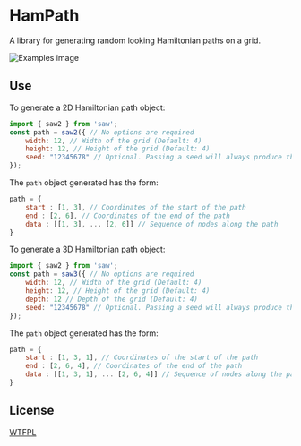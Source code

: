 HamPath
=======

A library for generating random looking Hamiltonian paths on a grid.

![Examples image](examples.png "Examples")

Use
---

To generate a 2D Hamiltonian path object:

```javascript
import { saw2 } from 'saw';
const path = saw2({ // No options are required
    width: 12, // Width of the grid (Default: 4)
    height: 12, // Height of the grid (Default: 4)
    seed: "12345678" // Optional. Passing a seed will always produce the same pseudorandom result.
}); 
```

The `path` object generated has the form:
 
```javascript
path = {
    start : [1, 3], // Coordinates of the start of the path
    end : [2, 6], // Coordinates of the end of the path
    data : [[1, 3], ... [2, 6]] // Sequence of nodes along the path
}
```

To generate a 3D Hamiltonian path object:

```javascript
import { saw2 } from 'saw';
const path = saw3({ // No options are required
    width: 12, // Width of the grid (Default: 4)
    height: 12, // Height of the grid (Default: 4)
    depth: 12 // Depth of the grid (Default: 4)
    seed: "12345678" // Optional. Passing a seed will always produce the same pseudorandom result.
}); 
```

The `path` object generated has the form:
 
```javascript
path = {
    start : [1, 3, 1], // Coordinates of the start of the path
    end : [2, 6, 4], // Coordinates of the end of the path
    data : [[1, 3, 1], ... [2, 6, 4]] // Sequence of nodes along the path
}
```

License
-------

[WTFPL](http://www.wtfpl.net/)